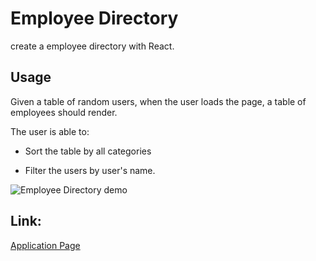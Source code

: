 # Employee Directory

create a employee directory with React.

## Usage

Given a table of random users, when the user loads the page, a table of employees should render. 

The user is able to:

  * Sort the table by all categories

  * Filter the users by user's name.


![Employee Directory demo](React-App.gif)

## Link:
[Application Page](https://lionhatt-employee-directory.herokuapp.com/)